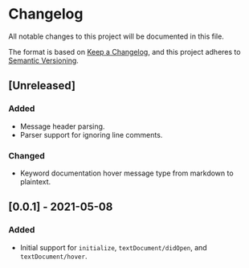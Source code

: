 # Changelog
All notable changes to this project will be documented in this file.

The format is based on [Keep a Changelog](https://keepachangelog.com/en/1.0.0/),
and this project adheres to [Semantic Versioning](https://semver.org/spec/v2.0.0.html).

## [Unreleased]
### Added
- Message header parsing.
- Parser support for ignoring line comments.

### Changed
- Keyword documentation hover message type from markdown to plaintext.

## [0.0.1] - 2021-05-08
### Added
- Initial support for `initialize`, `textDocument/didOpen`, and `textDocument/hover`.
